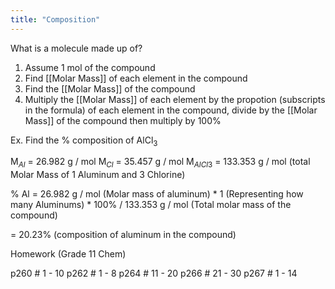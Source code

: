 ```yaml
---
title: "Composition"
---
```

What is a molecule made up of?

1. Assume 1 mol of the compound
2. Find [[Molar Mass]] of each element in the compound
3. Find the [[Molar Mass]] of the compound
4. Multiply the [[Molar Mass]] of each element by the propotion (subscripts in the formula) of each element in the compound, divide by the [[Molar Mass]] of the compound then multiply by 100%


Ex. Find the % composition of AlCl$_3$

M$_A$$_l$ = 26.982 g / mol
M$_C$$_l$ = 35.457 g / mol
M$_A$$_l$$_C$$_l$$_3$ = 133.353 g / mol (total Molar Mass of 1 Aluminum and 3 Chlorine)

% Al = 
26.982 g / mol (Molar mass of aluminum) * 1 (Representing how many Aluminums) * 100% / 133.353 g / mol (Total molar mass of the compound)

= 20.23% (composition of aluminum in the compound)

Homework (Grade 11 Chem)

p260 # 1 - 10
p262 # 1 - 8
p264 # 11 - 20
p266 # 21 - 30
p267 # 1 - 14
